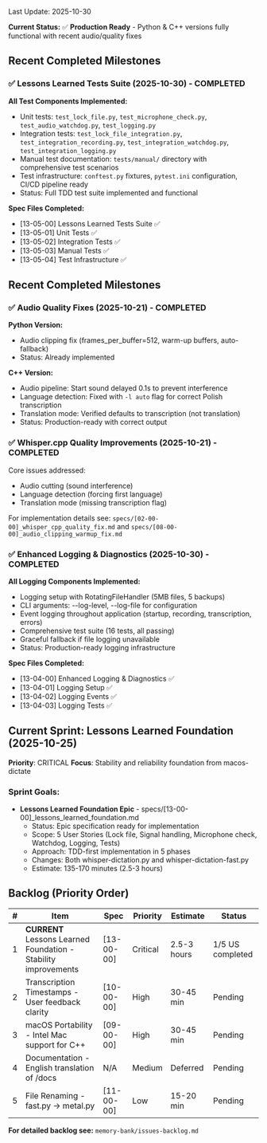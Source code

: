 Last Update: 2025-10-30

**Current Status:** ✅ **Production Ready** - Python & C++ versions fully functional with recent audio/quality fixes

## Recent Completed Milestones

### ✅ Lessons Learned Tests Suite (2025-10-30) - COMPLETED

**All Test Components Implemented:**
- Unit tests: `test_lock_file.py`, `test_microphone_check.py`, `test_audio_watchdog.py`, `test_logging.py`
- Integration tests: `test_lock_file_integration.py`, `test_integration_recording.py`, `test_integration_watchdog.py`, `test_integration_logging.py`
- Manual test documentation: `tests/manual/` directory with comprehensive test scenarios
- Test infrastructure: `conftest.py` fixtures, `pytest.ini` configuration, CI/CD pipeline ready
- Status: Full TDD test suite implemented and functional

**Spec Files Completed:**
- [13-05-00] Lessons Learned Tests Suite ✅
- [13-05-01] Unit Tests ✅
- [13-05-02] Integration Tests ✅
- [13-05-03] Manual Tests ✅
- [13-05-04] Test Infrastructure ✅

## Recent Completed Milestones

### ✅ Audio Quality Fixes (2025-10-21) - COMPLETED

**Python Version:**
- Audio clipping fix (frames_per_buffer=512, warm-up buffers, auto-fallback)
- Status: Already implemented

**C++ Version:**
- Audio pipeline: Start sound delayed 0.1s to prevent interference
- Language detection: Fixed with `-l auto` flag for correct Polish transcription
- Translation mode: Verified defaults to transcription (not translation)
- Status: Production-ready with correct output

### ✅ Whisper.cpp Quality Improvements (2025-10-21) - COMPLETED

Core issues addressed:
- Audio cutting (sound interference)
- Language detection (forcing first language)
- Translation mode (missing transcription flag)

For implementation details see: `specs/[02-00-00]_whisper_cpp_quality_fix.md` and `specs/[08-00-00]_audio_clipping_warmup_fix.md`

### ✅ Enhanced Logging & Diagnostics (2025-10-30) - COMPLETED

**All Logging Components Implemented:**
- Logging setup with RotatingFileHandler (5MB files, 5 backups)
- CLI arguments: --log-level, --log-file for configuration
- Event logging throughout application (startup, recording, transcription, errors)
- Comprehensive test suite (16 tests, all passing)
- Graceful fallback if file logging unavailable
- Status: Production-ready logging infrastructure

**Spec Files Completed:**
- [13-04-00] Enhanced Logging & Diagnostics ✅
- [13-04-01] Logging Setup ✅
- [13-04-02] Logging Events ✅
- [13-04-03] Logging Tests ✅

## Current Sprint: Lessons Learned Foundation (2025-10-25)

**Priority**: CRITICAL
**Focus**: Stability and reliability foundation from macos-dictate

### Sprint Goals:
- **Lessons Learned Foundation Epic** - specs/[13-00-00]_lessons_learned_foundation.md
  - Status: Epic specification ready for implementation
  - Scope: 5 User Stories (Lock file, Signal handling, Microphone check, Watchdog, Logging, Tests)
  - Approach: TDD-first implementation in 5 phases
  - Changes: Both whisper-dictation.py and whisper-dictation-fast.py
  - Estimate: 135-170 minutes (2.5-3 hours)

## Backlog (Priority Order)

| # | Item | Spec | Priority | Estimate | Status |
|---|------|------|----------|----------|---------|
| 1 | **CURRENT** Lessons Learned Foundation - Stability improvements | [13-00-00] | Critical | 2.5-3 hours | 1/5 US completed |
| 2 | Transcription Timestamps - User feedback clarity | [10-00-00] | High | 30-45 min | Pending |
| 3 | macOS Portability - Intel Mac support for C++ | [09-00-00] | High | 30-45 min | Pending |
| 4 | Documentation - English translation of /docs | N/A | Medium | Deferred | Pending |
| 5 | File Renaming - fast.py → metal.py | [11-00-00] | Low | 15-20 min | Pending |

**For detailed backlog see:** `memory-bank/issues-backlog.md`
